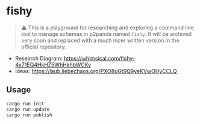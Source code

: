# fishy

> :warning: This is a playground for researching and exploring a command line tool to manage schemas in p2panda named `fishy`. It will be archived very soon and replaced with a much nicer written version in the official repository.

* Research Diagram: https://whimsical.com/fishy-4x71EQ4HkHZ5WhHkhbWCKv
* Ideas: https://laub.liebechaos.org/PXO8uGt9Q9yeKVwOHyCCLQ

## Usage

```bash
cargo run init
cargo run update
cargo run publish
```
